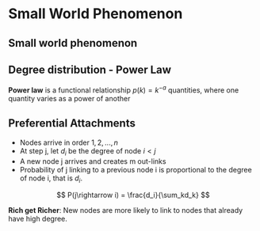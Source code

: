 # Small World Phenomenon

## Small world phenomenon

## Degree distribution - Power Law

**Power law** is a functional relationship $p(k) = k^{-a}$ quantities, where one quantity varies as a power of another

## Preferential Attachments

- Nodes arrive in order $1,2,...,n$ 
- At step j, let $d_i$ be the degree of node $i<j$
- A new node j arrives and creates m out-links
- Probability of j linking to a previous node i is proportional to the degree of node i, that is $d_i$.

$$
P(j\rightarrow i) = \frac{d_i}{\sum_kd_k}
$$

**Rich get Richer**: New nodes are more likely to link to nodes that already have high degree.


















